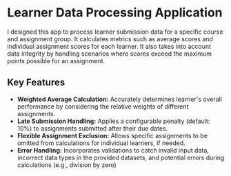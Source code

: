 # Learner Data Processing Application
I designed this app to process learner submission data for a specific course and assignment group. It calculates metrics such as average scores and individual assignment scores for each learner. It also takes into account data integrity by handling scenarios where scores exceed the maximum points possible for an assignment.
## Key Features

* **Weighted Average Calculation:** Accurately determines learner's overall performance by considering the relative weights of different assignments.
* **Late Submission Handling:**  Applies a configurable penalty (default: 10%) to assignments submitted after their due dates.
* **Flexible Assignment Exclusion:**  Allows specific assignments to be omitted from calculations for individual learners, if needed.
* **Error Handling:** Incorporates validations to catch invalid input data, incorrect data types in the provided datasets, and potential errors during calculations (e.g., division by zero)
